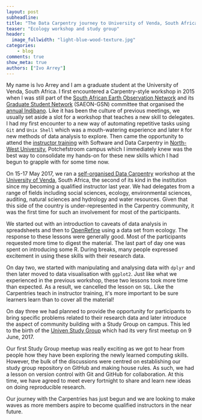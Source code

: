 ```yaml
---
layout: post
subheadline:
title: "The Data Carpentry journey to University of Venda, South Africa"
teaser: "Ecology workshop and study group"
header:
  image_fullwidth: "light-blue-wood-texture.jpg"
categories:
 	- blog
comments: true
show_meta: true
authors: ["Ivo Arrey"]
---
```


My name is Ivo Arrey and I am a graduate student at the University of Venda, South Africa. I first encountered a Carpentry-style workshop in 2015 when I was still part of the [South African Earth Observation Network](http://www.saeon.ac.za/) and its [Graduate Student Network](http://gsn.dirisa.org/) (SAEON-GSN) committee that organised the [annual Indibano](http://www.saeon.ac.za/enewsletter/archives/2015/october2015/doc11). Like it has been the culture of previous meetings, we usually set aside a slot for a workshop that teaches a new skill to delegates. I had my first encounter to a new way of automating repetitive tasks using `Git` and `Unix Shell` which was a mouth-watering experience and later `R` for new methods of data analysis to explore. Then came the opportunity to attend the [instructor training](https://software-carpentry.org/blog/2016/04/south-africa-instructor-training.html) with Software and Data Carpentry in [North-West University](http://www.nwu.ac.za/), Potchefstroom campus which I immediately knew was the best way to consolidate my hands-on for these new skills which I had begun to grapple with for some time now.

On 15-17 May 2017, we ran a [self-organised Data Carpentry](https://arreyves.github.io/2017-05-15-UNIVENDA/) workshop at the
[University of Venda](http://www.univen.ac.za/), South Africa, the second of its kind in the institution since my becoming a qualified instructor last year. We had delegates from a range of fields including social sciences, ecology, environmental sciences, auditing, natural sciences and hydrology and water resources. Given that this side of the country is under-represented in the Carpentry community, it was the first time for such an involvement for most of the participants.

We started out with an introduction to caveats of data analysis in spreadsheets and then to [OpenRefine](http://openrefine.org) using a data set from ecology. The response to these lessons were generally good. Most of the participants requested more time to digest the material. The last part of day one was spent on introducing some R. During breaks, many people expressed excitement in using these skills with their research data.

On day two, we started with manipulating and analysing data with `dplyr` and then later moved to data visualisation with `ggplot2`. Just like what we experienced in the previous workshop, these two lessons took more time than expected. As a result, we cancelled the lesson on `SQL`. Like the Carpentries teach in instructor training, it's more important to be sure learners learn than to cover all the material!

On day three we had planned to provide the opportunity for participants to bring specific problems related to their research data and later introduce the aspect of community building with a Study Group on campus. This led to the birth of the [Univen Study Group](https://arreyves.github.io/UNIVEN-StudyGroup/) which had its very first meetup on 9 June, 2017.

Our first Study Group meetup was really exciting as we got to hear from people how they have been exploring the newly learned computing skills. However, the bulk of the discussions were centred on establishing our study group repository on GitHub and making house rules. As such, we had a lesson on version control with Git and GitHub for collaboration. At this time, we have agreed to meet every fortnight to share and learn new ideas on doing reproducible research.

Our journey with the Carpentries has just begun and we are looking to make waves as more members aspire to become qualified instructors in the near future.
